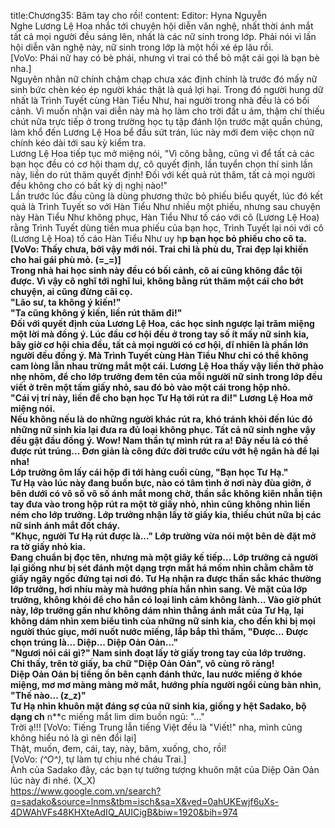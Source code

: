 title:Chương35: Băm tay cho rồi!
content:
Editor: Hyna Nguyễn<br>Nghe Lương Lệ Hoa nhắc tới chuyện hội diễn văn nghệ, nhất thời ánh mắt tất cả mọi người đều sáng lên, nhất là các nữ sinh trong lớp. Phải nói vì lần hội diễn văn nghệ này, nữ sinh trong lớp là một hồi xé ép lâu rồi.<br>[VoVo: Phái nữ hay có bè phái, nhưng vì trai có thể bỏ mặt cái gọi là bạn bè nha.]<br>Nguyên nhân nữ chính chậm chạp chưa xác định chính là trước đó mấy nữ sinh bức chèn kéo ép người khác thật là quá lợi hại. Trong đó người hung dữ nhất là Trình Tuyết cùng Hàn Tiểu Như, hai người trong nhà đều là có bối cảnh. Vì muốn nhận vai diễn này mà họ làm cho trời đất u ám, thậm chí thiếu chút nữa trực tiếp ở trong trường học tụ tập đánh lộn trước mặt quần chúng, làm khổ đến Lương Lệ Hoa bể đầu sứt trán, lúc này mới đem việc chọn nữ chính kéo dài tới sau kỳ kiểm tra.<br>Lương Lệ Hoa tiếp tục mở miệng nói, "Vì công bằng, cũng vì để tất cả các bạn học đều có cơ hội tham dự, cô quyết định, lần tuyển chọn thí sinh lần này, liền do rút thăm quyết định! Đối với kết quả rút thăm, tất cả mọi người đều không cho có bất kỳ dị nghị nào!"<br>Lần trước lúc đầu cũng là dùng phương thức bỏ phiếu biểu quyết, lúc đó kết quả là Trình Tuyết so với Hàn Tiểu Như nhiều một phiếu, nhưng sau chuyện này Hàn Tiểu Như không phục, Hàn Tiểu Như tố cáo với cô (Lương Lệ Hoa) rằng Trình Tuyết dùng tiền mua phiếu của bạn học, Trình Tuyết lại nói với cô (Lương Lệ Hoa) tố cáo Hàn Tiểu Như uy h**p bạn học bỏ phiếu cho cô ta.<br>[VoVo: Thấy chưa, bởi vậy mới nói. Trai chỉ là phù du, Trai đẹp lại khiến cho hai gái phù mỏ. (=_=)]<br>Trong nhà hai học sinh này đều có bối cảnh, cô ai cũng không đắc tội được. Vì vậy cô nghĩ tới nghĩ lui, không bằng rút thăm một cái cho bớt chuyện, ai cũng đừng cãi cọ.<br>"Lão sư, ta không ý kiến!"<br>"Ta cũng không ý kiến, liền rút thăm đi!"<br>Đối với quyết định của Lương Lệ Hoa, các học sinh ngược lại trăm miệng một lời mà đồng ý. Lúc đầu cơ hội đều ở trong tay số ít mấy nữ sinh kia, bây giờ cơ hội chia đều, tất cả mọi người có cơ hội, dĩ nhiên là phần lớn người đều đồng ý. Mà Trình Tuyết cùng Hàn Tiểu Như chỉ có thể không cam lòng lẫn nhau trừng mắt một cái. Lương Lệ Hoa thấy vậy liền thở phào nhẹ nhõm, để cho lớp trưởng đem tên của mỗi người nữ sinh trong lớp đều viết ở trên một tấm giấy nhỏ, sau đó bỏ vào một cái trong hộp nhỏ.<br>"Cái vị trí này, liền để cho bạn học Tư Hạ tới rút ra đi!" Lương Lệ Hoa mở miệng nói.<br>Nếu không nếu là do những người khác rút ra, khó tránh khỏi đến lúc đó những nữ sinh kia lại đưa ra đủ loại không phục. Tất cả nữ sinh nghe vậy đều gật đầu đồng ý. Wow! Nam thần tự mình rút ra a! Đây nếu là có thể được rút trúng... Đơn giản là công đức đời trước cứu vớt hệ ngân hà để lại nha!<br>Lớp trưởng ôm lấy cái hộp đi tới hàng cuối cùng, "Bạn học Tư Hạ."<br>Tư Hạ vào lúc này đang buồn bực, nào có tâm tình ở nơi này đùa giỡn, ở bên dưới có vô số vô số ánh mắt mong chờ, thần sắc không kiên nhẫn tiện tay đưa vào trong hộp rút ra một tờ giấy nhỏ, nhìn cũng không nhìn liền ném cho lớp trưởng. Lớp trưởng nhận lấy tờ giấy kia, thiếu chút nữa bị các nữ sinh ánh mắt đốt cháy.<br>"Khục, người Tư Hạ rút được là..." Lớp trưởng vừa nói một bên dè đặt mở ra tờ giấy nhỏ kia.<br>Đang chuẩn bị đọc tên, nhưng mà một giây kế tiếp... Lớp trưởng cả người lại giống như bị sét đánh một dạng trợn mắt há mồm nhìn chằm chằm tờ giấy ngây ngốc đứng tại nơi đó. Tư Hạ nhận ra được thần sắc khác thường lớp trưởng, hơi nhíu mày mà hướng phía hắn nhìn sang. Vẻ mặt của lớp trưởng, không khỏi để cho hắn có loại linh cảm không lành... Vào giờ phút này, lớp trưởng gần như không dám nhìn thẳng ánh mắt của Tư Hạ, lại không dám nhìn xem biểu tình của những nữ sinh kia, cho đến khi bị mọi người thúc giục, mới nuốt nước miếng, lắp bắp thì thầm, "Được... Được chọn trúng là... Diệp... Diệp Oản Oản..."<br>"Ngươi nói cái gì?" Nam sinh đoạt lấy tờ giấy trong tay của lớp trưởng.<br>Chỉ thấy, trên tờ giấy, ba chữ "Diệp Oản Oản", vô cùng rõ ràng!<br>Diệp Oản Oản bị tiếng ồn bên cạnh đánh thức, lau nước miếng ở khóe miệng, mơ mơ màng màng mở mắt, hướng phía người ngồi cùng bàn nhìn, "Thế nào... (z_z)"<br>Tư Hạ nhìn khuôn mặt đáng sợ của nữ sinh kia, giống y hệt Sadako, bộ dạng ch** n**c miếng mắt lim dim buồn ngủ: "..."<br>Trời ạ!!! [VoVo: Tiếng Trung lẫn tiếng Việt đều là "Viết!" nha, mình cũng không hiểu nó là gì nên đổi lại]<br>Thật, muốn, đem, cái, tay, này, băm, xuống, cho, rồi!<br>[VoVo: *(^O^)*, tự làm tự chịu nhé cháu Trai.]<br>Ảnh của Sadako đây, các bạn tự tưởng tượng khuôn mặt của Diệp Oản Oản lúc này đi nhé. (X_X)<br>https://www.google.com.vn/search?q=sadako&source=lnms&tbm=isch&sa=X&ved=0ahUKEwjf6uXs-4DWAhVFs48KHXteAdIQ_AUICigB&biw=1920&bih=974